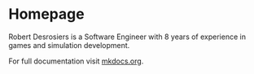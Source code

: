 # Homepage

Robert Desrosiers is a Software Engineer with 8 years of experience in games and simulation development.

For full documentation visit [mkdocs.org](https://www.mkdocs.org).


